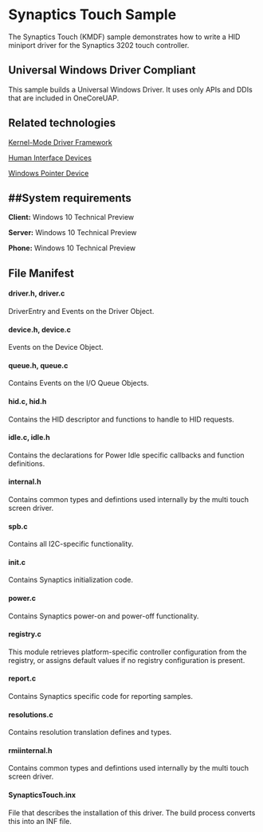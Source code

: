 Synaptics Touch Sample
======================
The Synaptics Touch (KMDF) sample demonstrates how to write a HID miniport driver for the Synaptics 3202 touch controller.

## Universal Windows Driver Compliant
This sample builds a Universal Windows Driver. It uses only APIs and DDIs that are included in OneCoreUAP.

Related technologies
--------------------

[Kernel-Mode Driver Framework](http://msdn.microsoft.com/en-us/library/windows/hardware/ff544396)

[Human Interface Devices](http://msdn.microsoft.com/en-us/library/windows/hardware/jj126202)

[Windows Pointer Device](http://msdn.microsoft.com/en-us/library/windows/hardware/jj151570)


##System requirements
-------------------
**Client:** Windows 10 Technical Preview

**Server:** Windows 10 Technical Preview

**Phone:**  Windows 10 Technical Preview


File Manifest
-------------
#### driver.h, driver.c
DriverEntry and Events on the Driver Object.

#### device.h, device.c
Events on the Device Object.

#### queue.h, queue.c
Contains Events on the I/O Queue Objects.

#### hid.c, hid.h
Contains the HID descriptor and functions to handle to HID requests.

#### idle.c, idle.h
Contains the declarations for Power Idle specific callbacks and function definitions.

#### internal.h
Contains common types and defintions used internally by the multi touch screen driver.

#### spb.c
Contains all I2C-specific functionality.

#### init.c
Contains Synaptics initialization code.

#### power.c
Contains Synaptics power-on and power-off functionality.

#### registry.c
This module retrieves platform-specific controller configuration from the registry, or assigns default values if no registry configuration is present.

#### report.c
Contains Synaptics specific code for reporting samples.

#### resolutions.c
Contains resolution translation defines and types.

#### rmiinternal.h
Contains common types and defintions used internally by the multi touch screen driver.

#### SynapticsTouch.inx
File that describes the installation of this driver. The build process converts this into an INF file.



